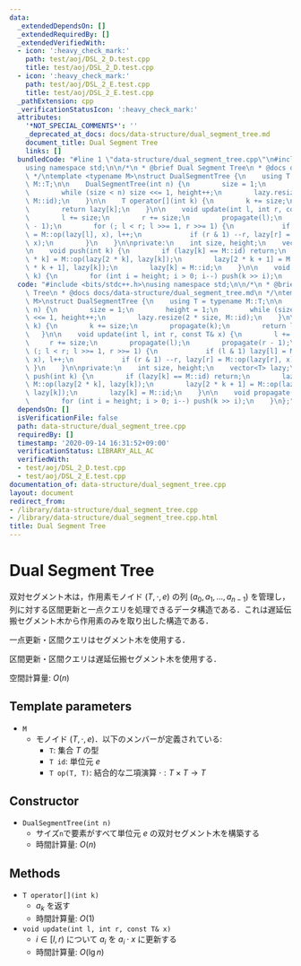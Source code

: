 ```yaml
---
data:
  _extendedDependsOn: []
  _extendedRequiredBy: []
  _extendedVerifiedWith:
  - icon: ':heavy_check_mark:'
    path: test/aoj/DSL_2_D.test.cpp
    title: test/aoj/DSL_2_D.test.cpp
  - icon: ':heavy_check_mark:'
    path: test/aoj/DSL_2_E.test.cpp
    title: test/aoj/DSL_2_E.test.cpp
  _pathExtension: cpp
  _verificationStatusIcon: ':heavy_check_mark:'
  attributes:
    '*NOT_SPECIAL_COMMENTS*': ''
    _deprecated_at_docs: docs/data-structure/dual_segment_tree.md
    document_title: Dual Segment Tree
    links: []
  bundledCode: "#line 1 \"data-structure/dual_segment_tree.cpp\"\n#include <bits/stdc++.h>\n\
    using namespace std;\n\n/*\n * @brief Dual Segment Tree\n * @docs docs/data-structure/dual_segment_tree.md\n\
    \ */\ntemplate <typename M>\nstruct DualSegmentTree {\n    using T = typename\
    \ M::T;\n\n    DualSegmentTree(int n) {\n        size = 1;\n        height = 1;\n\
    \        while (size < n) size <<= 1, height++;\n        lazy.resize(2 * size,\
    \ M::id);\n    }\n\n    T operator[](int k) {\n        k += size;\n        propagate(k);\n\
    \        return lazy[k];\n    }\n\n    void update(int l, int r, const T& x) {\n\
    \        l += size;\n        r += size;\n        propagate(l);\n        propagate(r\
    \ - 1);\n        for (; l < r; l >>= 1, r >>= 1) {\n            if (l & 1) lazy[l]\
    \ = M::op(lazy[l], x), l++;\n            if (r & 1) --r, lazy[r] = M::op(lazy[r],\
    \ x);\n        }\n    }\n\nprivate:\n    int size, height;\n    vector<T> lazy;\n\
    \n    void push(int k) {\n        if (lazy[k] == M::id) return;\n        lazy[2\
    \ * k] = M::op(lazy[2 * k], lazy[k]);\n        lazy[2 * k + 1] = M::op(lazy[2\
    \ * k + 1], lazy[k]);\n        lazy[k] = M::id;\n    }\n\n    void propagate(int\
    \ k) {\n        for (int i = height; i > 0; i--) push(k >> i);\n    }\n};\n"
  code: "#include <bits/stdc++.h>\nusing namespace std;\n\n/*\n * @brief Dual Segment\
    \ Tree\n * @docs docs/data-structure/dual_segment_tree.md\n */\ntemplate <typename\
    \ M>\nstruct DualSegmentTree {\n    using T = typename M::T;\n\n    DualSegmentTree(int\
    \ n) {\n        size = 1;\n        height = 1;\n        while (size < n) size\
    \ <<= 1, height++;\n        lazy.resize(2 * size, M::id);\n    }\n\n    T operator[](int\
    \ k) {\n        k += size;\n        propagate(k);\n        return lazy[k];\n \
    \   }\n\n    void update(int l, int r, const T& x) {\n        l += size;\n   \
    \     r += size;\n        propagate(l);\n        propagate(r - 1);\n        for\
    \ (; l < r; l >>= 1, r >>= 1) {\n            if (l & 1) lazy[l] = M::op(lazy[l],\
    \ x), l++;\n            if (r & 1) --r, lazy[r] = M::op(lazy[r], x);\n       \
    \ }\n    }\n\nprivate:\n    int size, height;\n    vector<T> lazy;\n\n    void\
    \ push(int k) {\n        if (lazy[k] == M::id) return;\n        lazy[2 * k] =\
    \ M::op(lazy[2 * k], lazy[k]);\n        lazy[2 * k + 1] = M::op(lazy[2 * k + 1],\
    \ lazy[k]);\n        lazy[k] = M::id;\n    }\n\n    void propagate(int k) {\n\
    \        for (int i = height; i > 0; i--) push(k >> i);\n    }\n};"
  dependsOn: []
  isVerificationFile: false
  path: data-structure/dual_segment_tree.cpp
  requiredBy: []
  timestamp: '2020-09-14 16:31:52+09:00'
  verificationStatus: LIBRARY_ALL_AC
  verifiedWith:
  - test/aoj/DSL_2_D.test.cpp
  - test/aoj/DSL_2_E.test.cpp
documentation_of: data-structure/dual_segment_tree.cpp
layout: document
redirect_from:
- /library/data-structure/dual_segment_tree.cpp
- /library/data-structure/dual_segment_tree.cpp.html
title: Dual Segment Tree
---
```

# Dual Segment Tree

双対セグメント木は，作用素モノイド $(T, \cdot, e)$ の列 $(a_0, a_1, \dots, a_{n-1})$ を管理し，列に対する区間更新と一点クエリを処理できるデータ構造である．これは遅延伝搬セグメント木から作用素のみを取り出した構造である．

一点更新・区間クエリはセグメント木を使用する．

区間更新・区間クエリは遅延伝搬セグメント木を使用する．

空間計算量: $O(n)$

## Template parameters

- `M`
    - モノイド $(T, \cdot, e)$．以下のメンバーが定義されている:
        - `T`: 集合 $T$ の型
        - `T id`: 単位元 $e$
        - `T op(T, T)`: 結合的な二項演算 $\cdot: T \times T \rightarrow T$

## Constructor

- `DualSegmentTree(int n)`
    - サイズ`n`で要素がすべて単位元 $e$ の双対セグメント木を構築する
    - 時間計算量: $O(n)$

## Methods

- `T operator[](int k)`
    - $a_k$ を返す
    - 時間計算量: $O(1)$
- `void update(int l, int r, const T& x)`
    - $i \in [l, r)$ について $a_i$ を $a_i \cdot x$ に更新する
    - 時間計算量: $O(\lg n)$